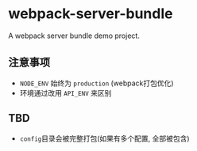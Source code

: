 # webpack-server-bundle
A webpack server bundle demo project.

## 注意事项

- `NODE_ENV` 始终为 `production` (webpack打包优化)
- 环境通过改用 `API_ENV` 来区别

## TBD

- `config`目录会被完整打包(如果有多个配置, 全部被包含)
